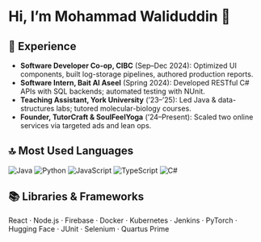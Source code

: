 # Hi, I’m Mohammad Waliduddin 👋

## 💼 Experience
- **Software Developer Co-op, CIBC** (Sep–Dec 2024): Optimized UI components, built log-storage pipelines, authored production reports.  
- **Software Intern, Bait Al Aseel** (Spring 2024): Developed RESTful C# APIs with SQL backends; automated testing with NUnit.  
- **Teaching Assistant, York University** (’23–’25): Led Java & data-structures labs; tutored molecular-biology courses.  
- **Founder, TutorCraft & SoulFeelYoga** (’24–Present): Scaled two online services via targeted ads and lean ops.

## 🔝 Most Used Languages
<p align="left">
  <img src="https://img.shields.io/badge/Java-ED8B00?logo=java&logoColor=white&style=flat-square" alt="Java" />  
  <img src="https://img.shields.io/badge/Python-3776AB?logo=python&logoColor=white&style=flat-square" alt="Python" />  
  <img src="https://img.shields.io/badge/JavaScript-F7DF1E?logo=javascript&logoColor=black&style=flat-square" alt="JavaScript" />  
  <img src="https://img.shields.io/badge/TypeScript-3178C6?logo=typescript&logoColor=white&style=flat-square" alt="TypeScript" />  
  <img src="https://img.shields.io/badge/C%23-239120?logo=c%23&logoColor=white&style=flat-square" alt="C#" />
</p>

## 📚 Libraries & Frameworks
React · Node.js · Firebase · Docker · Kubernetes · Jenkins · PyTorch · Hugging Face · JUnit · Selenium · Quartus Prime
